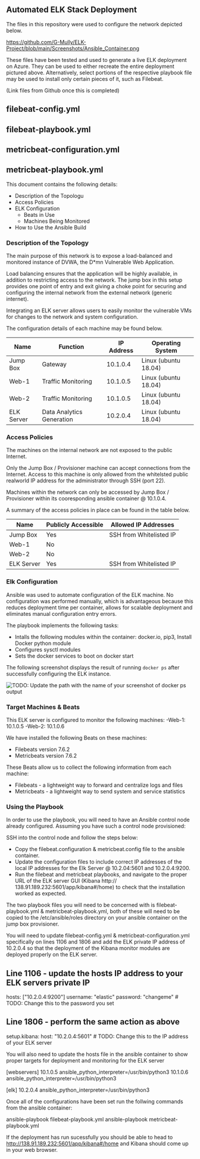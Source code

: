 ## Automated ELK Stack Deployment 

The files in this repository were used to configure the network depicted below.

https://github.com/G-Mully/ELK-Project/blob/main/Screenshots/Ansible_Container.png

These files have been tested and used to generate a live ELK deployment on Azure. They can be used to either recreate the entire deployment pictured above. Alternatively, select portions of the respective playbook file may be used to install only certain pieces of it, such as Filebeat.

(Link files from Github once this is completed)
## filebeat-config.yml  
## filebeat-playbook.yml
## metricbeat-configuration.yml
## metricbeat-playbook.yml

This document contains the following details:
- Description of the Topologu
- Access Policies
- ELK Configuration
  - Beats in Use
  - Machines Being Monitored
- How to Use the Ansible Build

### Description of the Topology

The main purpose of this network is to expose a load-balanced and monitored instance of DVWA, the D*mn Vulnerable Web Application.

Load balancing ensures that the application will be highly available, in addition to restricting access to the network. The jump box in this setup provides one point of entry and exit giving a choke point for securing and configuring the internal network from the external network (generic internet).

Integrating an ELK server allows users to easily monitor the vulnerable VMs for changes to the network and system configuration.

The configuration details of each machine may be found below.

| Name       | Function                   | IP Address | Operating System     |
|------------|----------------------------|------------|----------------------|
| Jump Box   | Gateway                    | 10.1.0.4   | Linux (ubuntu 18.04) |
| Web-1      | Traffic Monitoring         | 10.1.0.5   | Linux (ubuntu 18.04) |
| Web-2      | Traffic Monitoring         | 10.1.0.5   | Linux (ubuntu 18.04) |
| ELK Server | Data Analytics Generation  | 10.2.0.4   | Linux (ubuntu 18.04) |

### Access Policies

The machines on the internal network are not exposed to the public Internet. 

Only the Jump Box / Provisioner machine can accept connections from the Internet. Access to this machine is only allowed from the whitelsted public realworld IP address for the administrator through SSH (port 22).

Machines within the network can only be accessed by Jump Box / Provisioner within its cooresponding ansible container @ 10.1.0.4.

A summary of the access policies in place can be found in the table below.

| Name       | Publicly Accessible | Allowed IP Addresses    |
|------------|---------------------|-------------------------|
| Jump Box   | Yes                 | SSH from Whitelisted IP |
| Web-1      | No                  |                         |
| Web-2      | No                  |                         |
| ELK Server | Yes                 | SSH from Whitelisted IP |

### Elk Configuration

Ansible was used to automate configuration of the ELK machine. No configuration was performed manually, which is advantageous because this reduces deployment time per container, allows for scalable deployment and eliminates manual configuration entry errors.

The playbook implements the following tasks:
- Intalls the following modules within the container: docker.io, pip3, Install Docker python module 
- Configures sysctl modules 
- Sets the docker services to boot on docker start

The following screenshot displays the result of running `docker ps` after successfully configuring the ELK instance.

![TODO: Update the path with the name of your screenshot of docker ps output](Images/docker_ps_output.png)

### Target Machines & Beats
This ELK server is configured to monitor the following machines:
-Web-1: 10.1.0.5
-Web-2: 10.1.0.6

We have installed the following Beats on these machines:
- Filebeats version 7.6.2
- Metricbeats version 7.6.2

These Beats allow us to collect the following information from each machine:
- Filebeats - a lightweight way to forward and centralize logs and files
- Metricbeats - a lightweight way to send system and service statistics

### Using the Playbook
In order to use the playbook, you will need to have an Ansible control node already configured. Assuming you have such a control node provisioned: 

SSH into the control node and follow the steps below:
- Copy the filebeat.configuration & metricbeat.config file to the ansible container.
- Update the configuration files to include correct IP addresses of the local IP addresses for the Elk Server @ 10.2.04:5601 and 10.2.0.4:9200.
- Run the filebeat and metricbeat playbooks, and navigate to the proper URL of the ELK server GUI (Kibana http://
138.91.189.232:5601/app/kibana#/home) to check that the installation worked as expected.

The two playbook files you will need to be concerned with is filebeat-playbook.yml & metricbeat-playbook.yml, both of these will need to be copied to the /etc/ansible/roles directory on your ansible container on the jump box provisioner.

You will need to update filebeat-config.yml & metricbeat-configuration.yml specifically on lines 1106 and 1806 and add the ELK private IP address of 10.2.0.4 so that the deployment of the Kibana monitor modules are deployed properly on the ELK server.

## Line 1106 - update the hosts IP address to your ELK servers private IP
hosts: ["10.2.0.4:9200"]
username: "elastic"
password: "changeme" # TODO: Change this to the password you set

## Line 1806 - perform the same action as above
setup.kibana:
  host: "10.2.0.4:5601" # TODO: Change this to the IP address of your ELK server

You will also need to update the hosts file in the ansible container to show proper targets for deployment and monitoring for the ELK server 

[webservers]
10.1.0.5 ansible_python_interpreter=/usr/bin/python3
10.1.0.6 ansible_python_interpreter=/usr/bin/python3

[elk]
10.2.0.4 ansible_python_interpreter=/usr/bin/python3

Once all of the configurations have been set run the follwing commands from the ansible container:

ansible-playbook filebeat-playbook.yml
ansible-playbook metricbeat-playbook.yml

If the deployment has run sucessfully you should be able to head to http://138.91.189.232:5601/app/kibana#/home and Kibana should come up in your web browser.

